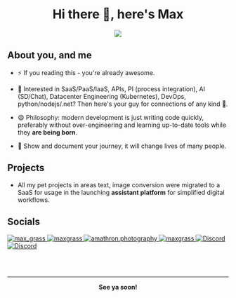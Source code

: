 <!--suppress ALL -->
<h1 align="center">Hi there 👋, here's Max</h1>
<p align="center">
    <a href="https://twitter.com/intent/follow?screen_name=max_grass">
        <img src="https://img.shields.io/badge/follow-%40max_grass?logo=twitter&style=for-the-badge"/>
    </a>
</p>

## About you, and me

- ⚡ If you reading this - you're already awesome.  

- 🌱 Interested in SaaS/PaaS/IaaS, APIs, PI (process integration), AI (SD/Chat), Datacenter Engineering (Kubernetes), DevOps, python/nodejs/.net? Then here's your guy for connections of any kind 💙.  

- 😄 Philosophy: modern development is just writing code quickly, preferably without over-engineering and learning up-to-date tools while they __are being born__.  

- 🔭 Show and document your journey, it will change lives of many people.  

## Projects

- All my pet projects in areas text,
image conversion were migrated to a
SaaS for usage in the launching **assistant platform** for simplified digital workflows.

## Socials

 <a href="https://amathron.com/pages/profile/twitter" target="blank">
        <img src="https://img.shields.io/badge/Twitter-1DA1F2?style=for-the-badge&logo=twitter&logoColor=white"
          alt="max_grass" />
      </a>
      <a href="https://amathron.com/pages/profile/linkedin" target="blank">
        <img src="https://img.shields.io/badge/LinkedIn-0077B5?style=for-the-badge&logo=linkedin&logoColor=white"
          alt="maxgrass" />
      </a>
      <!-- <a href="amathron.com/pages/profile/blog" target="blank">
        <img src="https://img.shields.io/badge/Medium-12100E?style=for-the-badge&logo=medium&logoColor=white" alt="maxgrass" />
    </a> -->
      <a href="https://amathron.com/pages/profile/instagram" target="blank">
        <img src="https://img.shields.io/badge/Instagram-E4405F?style=for-the-badge&logo=instagram&logoColor=white"
          alt="amathron.photography" />
      </a>
      <a href="https://amathron.com/pages/profile/stackoverflow" target="blank">
        <img
          src="https://img.shields.io/badge/Stack_Overflow-FE7A16?style=for-the-badge&logo=stack-overflow&logoColor=white"
          alt="maxgrass" />
      </a>
      <a href="https://amathron.com/pages/profile/discord" target="blank">
        <img alt="Discord"
          src="https://img.shields.io/badge/Discord-violet?style=for-the-badge&logo=discord&logoColor=white">
      </a>
      <a href="https://amathron.com/pages/apps" target="blank">
        <img alt="Discord"
          src="https://img.shields.io/badge/⌨️%20MicroPortfolio-green?style=for-the-badge&logoColor=white">
      </a>

<br><br>

---

<p align="center">
<b>See ya soon!</b>
</a>
</p>
